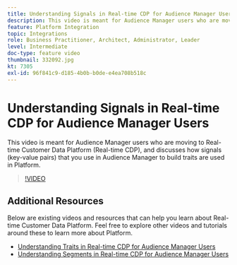 ```yaml
---
title: Understanding Signals in Real-time CDP for Audience Manager Users
description: This video is meant for Audience Manager users who are moving to Real-time Customer Data Platform (Real-time CDP), and discusses how signals (key-value pairs) that you use in Audience Manager to build traits are used in Platform.
feature: Platform Integration
topic: Integrations
role: Business Practitioner, Architect, Administrator, Leader
level: Intermediate
doc-type: feature video
thumbnail: 332092.jpg
kt: 7305
exl-id: 96f841c9-d185-4b0b-b0de-e4ea708b518c
---
```

# Understanding Signals in Real-time CDP for Audience Manager Users

This video is meant for Audience Manager users who are moving to Real-time Customer Data Platform (Real-time CDP), and discusses how signals (key-value pairs) that you use in Audience Manager to build traits are used in Platform.

>[!VIDEO](https://video.tv.adobe.com/v/332092/?quality=12&learn=on)

## Additional Resources

Below are existing videos and resources that can help you learn about Real-time Customer Data Platform. Feel free to explore other videos and tutorials around these to learn more about Platform.

* [Understanding Traits in Real-time CDP for Audience Manager Users](https://experienceleague.adobe.com/docs/audience-manager-learn/tutorials/other-integrations/integrating-with-rtcdp/rtcdp-traits-for-aam-users.html?lang=en#other-integrations)
* [Understanding Segments in Real-time CDP for Audience Manager Users](https://experienceleague.adobe.com/docs/audience-manager-learn/tutorials/other-integrations/integrating-with-rtcdp/rtcdp-segments-for-aam-users.html?lang=en#other-integrations)
